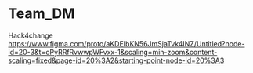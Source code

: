 # Team_DM
Hack4change 
https://www.figma.com/proto/aKDEIbKN56JmSjaTvk4INZ/Untitled?node-id=20-3&t=oPyRRfRvwwpWFvxx-1&scaling=min-zoom&content-scaling=fixed&page-id=20%3A2&starting-point-node-id=20%3A3

